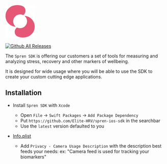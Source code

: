 ![Spren logo](spren.svg)


[![Github All Releases](https://img.shields.io/github/downloads/Elite-HRV/spren-ios-sdk/total.svg)]()

The `Spren SDK` is offering our customers a set of tools for measuring and analyzing stress, recovery and other markers of wellbeing.

It is designed for wide usage where you will be able to use the SDK to create your custom cutting edge applications.

**Installation**
---
- Install `Spren SDK` with `Xcode`
   + Open `File` &#8594; `Swift Packages` &#8594; `Add Package Dependency`
   + Put `https://github.com/Elite-HRV/spren-ios-sdk` in the searchbar
   + Use the `latest` version defaulted to you



- [Info.plist](https://github.com/Elite-HRV/spren-ios-demo/blob/05a48441a9003d113555b3267268e37ea12436e5/EHRV/Info.plist)
    - Add `Privacy - Camera Usage Description` with the description best feeds your needs:
      ex: "Camera feed is used for tracking your biomarkers"

